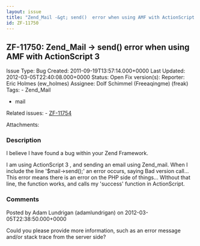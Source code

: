 ```yaml
---
layout: issue
title: "Zend_Mail -&gt; send()  error when using AMF with ActionScript 3"
id: ZF-11750
---
```


ZF-11750: Zend\_Mail -> send() error when using AMF with ActionScript 3
-----------------------------------------------------------------------

 Issue Type: Bug Created: 2011-09-19T13:57:14.000+0000 Last Updated: 2012-03-05T22:40:08.000+0000 Status: Open Fix version(s): 
 Reporter:  Eric Holmes (ew\_holmes)  Assignee:  Dolf Schimmel (Freeaqingme) (freak)  Tags: - Zend\_Mail
- mail
 
 Related issues: - [ZF-11754](/issues/browse/ZF-11754)
 
 Attachments: 
### Description

I believe I have found a bug within your Zend Framework.

I am using ActionScript 3 , and sending an email using Zend\_mail. When I include the line '$mail->send();' an error occurs, saying Bad version call... This error means there is an error on the PHP side of things... WIthout that line, the function works, and calls my 'success' function in ActionScript.

 

 

### Comments

Posted by Adam Lundrigan (adamlundrigan) on 2012-03-05T22:38:50.000+0000

Could you please provide more information, such as an error message and/or stack trace from the server side?

 

 